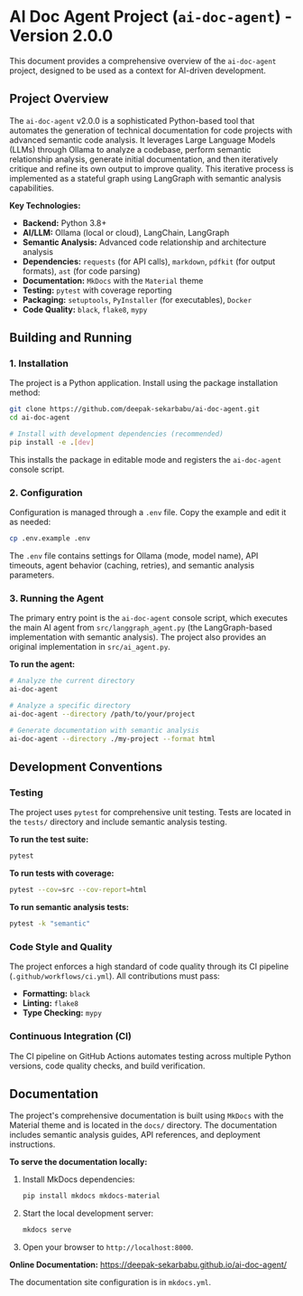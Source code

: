# AI Doc Agent Project (`ai-doc-agent`) - Version 2.0.0

This document provides a comprehensive overview of the `ai-doc-agent` project, designed to be used as a context for AI-driven development.

## Project Overview

The `ai-doc-agent` v2.0.0 is a sophisticated Python-based tool that automates the generation of technical documentation for code projects with advanced semantic code analysis. It leverages Large Language Models (LLMs) through Ollama to analyze a codebase, perform semantic relationship analysis, generate initial documentation, and then iteratively critique and refine its own output to improve quality. This iterative process is implemented as a stateful graph using LangGraph with semantic analysis capabilities.

**Key Technologies:**

*   **Backend:** Python 3.8+
*   **AI/LLM:** Ollama (local or cloud), LangChain, LangGraph
*   **Semantic Analysis:** Advanced code relationship and architecture analysis
*   **Dependencies:** `requests` (for API calls), `markdown`, `pdfkit` (for output formats), `ast` (for code parsing)
*   **Documentation:** `MkDocs` with the `Material` theme
*   **Testing:** `pytest` with coverage reporting
*   **Packaging:** `setuptools`, `PyInstaller` (for executables), `Docker`
*   **Code Quality:** `black`, `flake8`, `mypy`

## Building and Running

### 1. Installation

The project is a Python application. Install using the package installation method:

```bash
git clone https://github.com/deepak-sekarbabu/ai-doc-agent.git
cd ai-doc-agent

# Install with development dependencies (recommended)
pip install -e .[dev]
```

This installs the package in editable mode and registers the `ai-doc-agent` console script.

### 2. Configuration

Configuration is managed through a `.env` file. Copy the example and edit it as needed:

```bash
cp .env.example .env
```

The `.env` file contains settings for Ollama (mode, model name), API timeouts, agent behavior (caching, retries), and semantic analysis parameters.

### 3. Running the Agent

The primary entry point is the `ai-doc-agent` console script, which executes the main AI agent from `src/langgraph_agent.py` (the LangGraph-based implementation with semantic analysis). The project also provides an original implementation in `src/ai_agent.py`.

**To run the agent:**

```bash
# Analyze the current directory
ai-doc-agent

# Analyze a specific directory
ai-doc-agent --directory /path/to/your/project

# Generate documentation with semantic analysis
ai-doc-agent --directory ./my-project --format html
```

## Development Conventions

### Testing

The project uses `pytest` for comprehensive unit testing. Tests are located in the `tests/` directory and include semantic analysis testing.

**To run the test suite:**

```bash
pytest
```

**To run tests with coverage:**

```bash
pytest --cov=src --cov-report=html
```

**To run semantic analysis tests:**

```bash
pytest -k "semantic"
```

### Code Style and Quality

The project enforces a high standard of code quality through its CI pipeline (`.github/workflows/ci.yml`). All contributions must pass:

*   **Formatting:** `black`
*   **Linting:** `flake8`
*   **Type Checking:** `mypy`

### Continuous Integration (CI)

The CI pipeline on GitHub Actions automates testing across multiple Python versions, code quality checks, and build verification.

## Documentation

The project's comprehensive documentation is built using `MkDocs` with the Material theme and is located in the `docs/` directory. The documentation includes semantic analysis guides, API references, and deployment instructions.

**To serve the documentation locally:**

1.  Install MkDocs dependencies:
    ```bash
    pip install mkdocs mkdocs-material
    ```
2.  Start the local development server:
    ```bash
    mkdocs serve
    ```
3.  Open your browser to `http://localhost:8000`.

**Online Documentation:** https://deepak-sekarbabu.github.io/ai-doc-agent/

The documentation site configuration is in `mkdocs.yml`.
